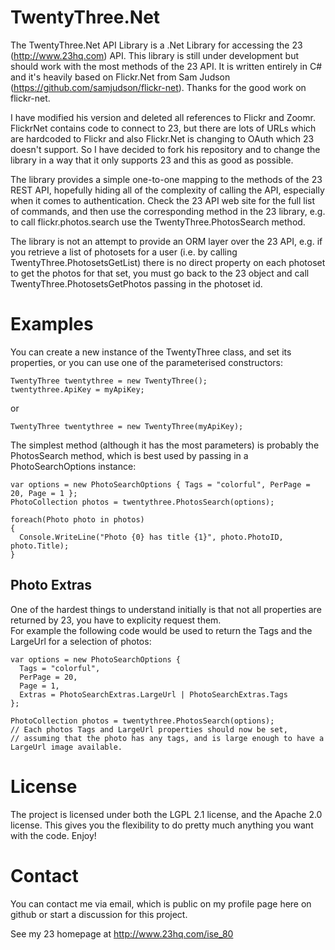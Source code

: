 # TwentyThree.Net

The TwentyThree.Net API Library is a .Net Library for accessing the 23 (http://www.23hq.com) API. This library is still under development but should work with the most methods of the 23 API. 
It is written entirely in C# and it's heavily based on Flickr.Net from Sam Judson (https://github.com/samjudson/flickr-net). Thanks for the good work on flickr-net.

I have modified his version and deleted all references to Flickr and Zoomr. FlickrNet contains code to connect to 23, but 
there are lots of URLs which are hardcoded to Flickr and also Flickr.Net is changing to OAuth which 23 doesn't support. So
I have decided to fork his repository and to change the library in a way that it only supports 23 and this as good as possible.

The library provides a simple one-to-one mapping to the methods of the 23 REST API, 
hopefully hiding all of the complexity of calling the API, especially when it comes to authentication. 
Check the 23 API web site for the full list of commands, and then use the corresponding method in the 23 library, 
e.g. to call flickr.photos.search use the TwentyThree.PhotosSearch method.

The library is not an attempt to provide an ORM layer over the 23 API, 
e.g. if you retrieve a list of photosets for a user (i.e. by calling TwentyThree.PhotosetsGetList) 
there is no direct property on each photoset to get the photos for that set, 
you must go back to the 23 object and call TwentyThree.PhotosetsGetPhotos passing in the photoset id.

# Examples

You can create a new instance of the TwentyThree class, and set its properties, or you can use one of the parameterised constructors:

~~~
TwentyThree twentythree = new TwentyThree();
twentythree.ApiKey = myApiKey;
~~~
or
~~~
TwentyThree twentythree = new TwentyThree(myApiKey);
~~~

The simplest method (although it has the most parameters) is probably the PhotosSearch method, 
which is best used by passing in a PhotoSearchOptions instance:

~~~
var options = new PhotoSearchOptions { Tags = "colorful", PerPage = 20, Page = 1 };
PhotoCollection photos = twentythree.PhotosSearch(options);

foreach(Photo photo in photos) 
{
  Console.WriteLine("Photo {0} has title {1}", photo.PhotoID, photo.Title);
}
~~~

## Photo Extras
One of the hardest things to understand initially is that not all properties are returned by 23, you have to explicity request them.  
For example the following code would be used to return the Tags and the LargeUrl for a selection of photos:
~~~
var options = new PhotoSearchOptions { 
  Tags = "colorful", 
  PerPage = 20, 
  Page = 1, 
  Extras = PhotoSearchExtras.LargeUrl | PhotoSearchExtras.Tags 
};

PhotoCollection photos = twentythree.PhotosSearch(options);
// Each photos Tags and LargeUrl properties should now be set, 
// assuming that the photo has any tags, and is large enough to have a LargeUrl image available.
~~~

# License

The project is licensed under both the LGPL 2.1 license, and the Apache 2.0 license. 
This gives you the flexibility to do pretty much anything you want with the code. Enjoy!

# Contact

You can contact me via email, which is public on my profile page here on github or start a discussion for this project.

See my 23 homepage at http://www.23hq.com/ise_80

